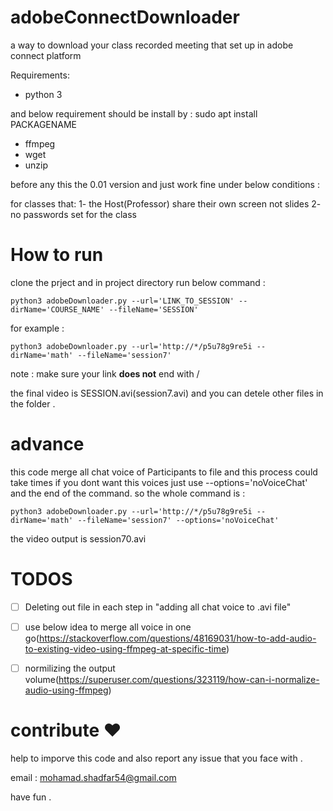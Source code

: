 # adobeConnectDownloader

a way to download your class recorded meeting that set up in adobe connect platform

Requirements:

* python 3

and below requirement should be install by : sudo apt install PACKAGENAME

* ffmpeg
* wget
* unzip

before any this the 0.01 version and just work fine under below conditions :

  for classes that:
    1- the Host(Professor) share their own screen not slides
    2- no passwords set for the class
    
# How to run 

clone the prject and in project directory run below command :

`
python3 adobeDownloader.py --url='LINK_TO_SESSION' --dirName='COURSE_NAME' --fileName='SESSION'
`

for example :

`
python3 adobeDownloader.py --url='http://*/p5u78g9re5i --dirName='math' --fileName='session7'
`

note : make sure your link **does not** end with /

the final video is SESSION.avi(session7.avi) and you can detele other files in the folder .

# advance 

this code merge all chat voice of Participants to file and this process could take times if you dont want this voices just use --options='noVoiceChat' and the end of the command. so the whole command is :

`
python3 adobeDownloader.py --url='http://*/p5u78g9re5i --dirName='math' --fileName='session7' --options='noVoiceChat'
`

the video output is session70.avi

# TODOS

- [ ] Deleting out file in each step in "adding all chat voice to .avi file"

- [ ] use below idea to merge all voice in one go(https://stackoverflow.com/questions/48169031/how-to-add-audio-to-existing-video-using-ffmpeg-at-specific-time)

- [ ] normilizing the output volume(https://superuser.com/questions/323119/how-can-i-normalize-audio-using-ffmpeg)

# contribute :heart:

help to imporve this code and also report any issue that you face with .

email : mohamad.shadfar54@gmail.com

have fun .
